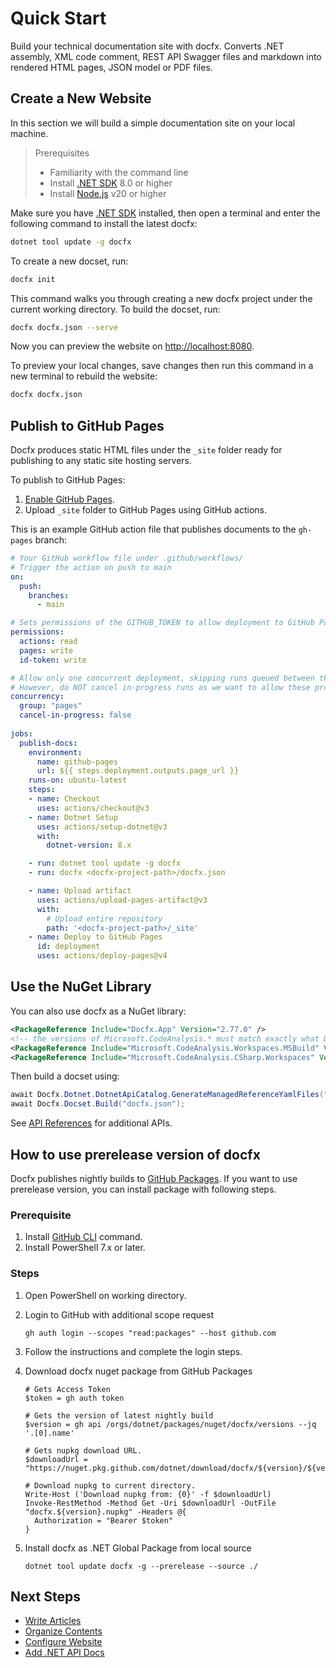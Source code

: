 # Quick Start

Build your technical documentation site with docfx. Converts .NET assembly, XML code comment, REST API Swagger files and markdown into rendered HTML pages, JSON model or PDF files.

## Create a New Website

In this section we will build a simple documentation site on your local machine.

> Prerequisites
> - Familiarity with the command line
> - Install [.NET SDK](https://dotnet.microsoft.com/en-us/download) 8.0 or higher
> - Install [Node.js](https://nodejs.org/) v20 or higher

Make sure you have [.NET SDK](https://dotnet.microsoft.com/en-us/download) installed, then open a terminal and enter the following command to install the latest docfx:

```bash
dotnet tool update -g docfx
```

To create a new docset, run:

```bash
docfx init
```

This command walks you through creating a new docfx project under the current working directory. To build the docset, run: 

```bash
docfx docfx.json --serve
```

Now you can preview the website on <http://localhost:8080>.

To preview your local changes, save changes then run this command in a new terminal to rebuild the website:

```bash
docfx docfx.json
```

## Publish to GitHub Pages

Docfx produces static HTML files under the `_site` folder ready for publishing to any static site hosting servers.

To publish to GitHub Pages:
1. [Enable GitHub Pages](https://docs.github.com/en/pages/quickstart).
2. Upload `_site` folder to GitHub Pages using GitHub actions.

This is an example GitHub action file that publishes documents to the `gh-pages` branch:

```yaml
# Your GitHub workflow file under .github/workflows/
# Trigger the action on push to main
on:
  push:
    branches:
      - main

# Sets permissions of the GITHUB_TOKEN to allow deployment to GitHub Pages
permissions:
  actions: read
  pages: write
  id-token: write

# Allow only one concurrent deployment, skipping runs queued between the run in-progress and latest queued.
# However, do NOT cancel in-progress runs as we want to allow these production deployments to complete.
concurrency:
  group: "pages"
  cancel-in-progress: false
  
jobs:
  publish-docs:
    environment:
      name: github-pages
      url: ${{ steps.deployment.outputs.page_url }}
    runs-on: ubuntu-latest
    steps:
    - name: Checkout
      uses: actions/checkout@v3
    - name: Dotnet Setup
      uses: actions/setup-dotnet@v3
      with:
        dotnet-version: 8.x

    - run: dotnet tool update -g docfx
    - run: docfx <docfx-project-path>/docfx.json

    - name: Upload artifact
      uses: actions/upload-pages-artifact@v3
      with:
        # Upload entire repository
        path: '<docfx-project-path>/_site'
    - name: Deploy to GitHub Pages
      id: deployment
      uses: actions/deploy-pages@v4
```

## Use the NuGet Library

You can also use docfx as a NuGet library:

```xml
<PackageReference Include="Docfx.App" Version="2.77.0" />
<!-- the versions of Microsoft.CodeAnalysis.* must match exactly what Docfx.App was built against, not the latest stable version -->
<PackageReference Include="Microsoft.CodeAnalysis.Workspaces.MSBuild" Version="4.10.0" />
<PackageReference Include="Microsoft.CodeAnalysis.CSharp.Workspaces" Version="4.10.0" />
```

Then build a docset using:

```cs
await Docfx.Dotnet.DotnetApiCatalog.GenerateManagedReferenceYamlFiles("docfx.json");
await Docfx.Docset.Build("docfx.json");
```

See [API References](api/Docfx.yml) for additional APIs.

##  How to use prerelease version of docfx

Docfx publishes nightly builds to [GitHub Packages](https://github.com/dotnet/docfx/pkgs/nuget/docfx).
If you want to use prerelease version, you can install package with following steps.

### Prerequisite

1. Install [GitHub CLI](https://github.com/cli/cli) command.
2. Install PowerShell 7.x or later.

### Steps

1. Open PowerShell on working directory.

2. Login to GitHub with additional scope request

    ```pwsh
    gh auth login --scopes "read:packages" --host github.com
    ```

3. Follow the instructions and complete the login steps.

4. Download docfx nuget package from GitHub Packages

    ```pwsh
    # Gets Access Token
    $token = gh auth token

    # Gets the version of latest nightly build
    $version = gh api /orgs/dotnet/packages/nuget/docfx/versions --jq '.[0].name'

    # Gets nupkg download URL.
    $downloadUrl = "https://nuget.pkg.github.com/dotnet/download/docfx/${version}/${version}.nupkg"

    # Download nupkg to current directory.
    Write-Host ('Download nupkg from: {0}' -f $downloadUrl)
    Invoke-RestMethod -Method Get -Uri $downloadUrl -OutFile "docfx.${version}.nupkg" -Headers @{
      Authorization = "Bearer $token"
    }
    ```

5. Install docfx as .NET Global Package from local source

    ```pwsh
    dotnet tool update docfx -g --prerelease --source ./
    ```

## Next Steps

- [Write Articles](docs/markdown.md)
- [Organize Contents](docs/table-of-contents.md)
- [Configure Website](docs/config.md)
- [Add .NET API Docs](docs/dotnet-api-docs.md)
